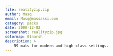```yaml
---
file: realityzip.zip
author: Masq
email: Masq@massassi.com
category: packs
date: 2000-12-02
screenshot: realityzip.jpg
colormap: 01narsh
description: >
    59 mats for modern and high-class settings.
---
```

